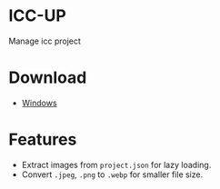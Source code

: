 # ICC-UP
Manage icc project

# Download
 - [Windows](https://github.com/DDadeA/ICC-UP/releases/tag/dev)

# Features
 - Extract images from `project.json` for lazy loading.
 - Convert `.jpeg`, `.png` to `.webp` for smaller file size.
